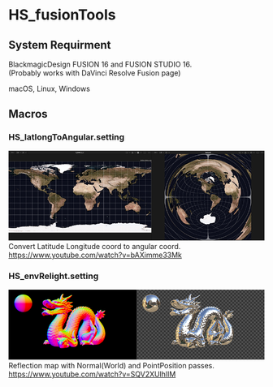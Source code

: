 # HS_fusionTools

## System Requirment
BlackmagicDesign FUSION 16 and FUSION STUDIO 16.  
(Probably works with DaVinci Resolve Fusion page)  

macOS, Linux, Windows
 

## Macros
 

### HS_latlongToAngular.setting 
![HS_latlongToAngular.png](./images/HS_latlongToAngular.png)  
Convert Latitude Longitude coord to angular coord.  
https://www.youtube.com/watch?v=bAXimme33Mk
  
 
  
 
 
### HS_envRelight.setting 
![HS_latlongToAngular.png](./images/HS_envRelight.png)  
Reflection map with Normal(World) and PointPosition passes.   
https://www.youtube.com/watch?v=SQV2XUlhlIM
